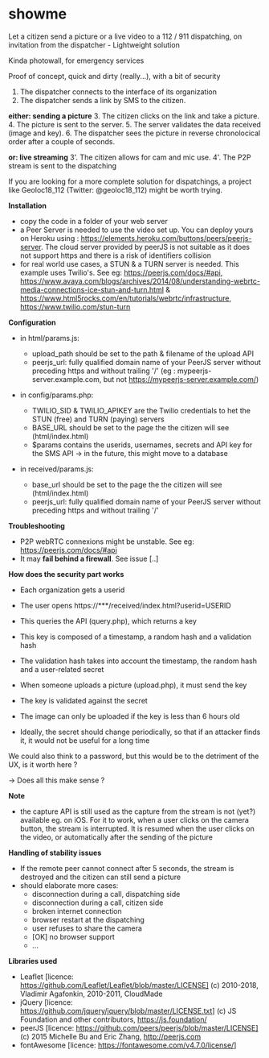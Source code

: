 # showme
Let a citizen send a picture or a live video to a 112 / 911 dispatching, on invitation from the dispatcher - Lightweight solution

Kinda photowall, for emergency services

Proof of concept, quick and dirty (really...), with a bit of security

1. The dispatcher connects to the interface of its organization
2. The dispatcher sends a link by SMS to the citizen.

__either: sending a picture__
3. The citizen clicks on the link and take a picture.
4. The picture is sent to the server.
5. The server validates the data received (image and key).
6. The dispatcher sees the picture in reverse chronolocical order after a couple of seconds.

__or: live streaming__
3'. The citizen allows for cam and mic use.
4'. The P2P stream is sent to the dispatching

If you are looking for a more complete solution for dispatchings, a project like Geoloc18_112 (Twitter: @geoloc18_112) might be worth trying.

**Installation**
- copy the code in a folder of your web server
- a Peer Server is needed to use the video set up. You can deploy yours on Heroku using : https://elements.heroku.com/buttons/peers/peerjs-server. The cloud server provided by peerJS is not suitable as it does not support https and there is a risk of identifiers collision
- for real world use cases, a STUN & a TURN server is needed. This example uses Twilio's. See eg: https://peerjs.com/docs/#api, https://www.avaya.com/blogs/archives/2014/08/understanding-webrtc-media-connections-ice-stun-and-turn.html &  https://www.html5rocks.com/en/tutorials/webrtc/infrastructure, https://www.twilio.com/stun-turn

**Configuration**
- in html/params.js: 
  - upload_path should be set to the path & filename of the upload API
  - peerjs_url: fully qualified domain name of your PeerJS server without preceding https and without trailing '/' (eg : mypeerjs-server.example.com, but not https://mypeerjs-server.example.com/)

- in config/params.php: 
  - TWILIO_SID & TWILIO_APIKEY are the Twilio credentials to het the STUN (free) and TURN (paying) servers 
  - BASE_URL should be set to the page the the citizen will see (html/index.html)
  - $params contains the userids, usernames, secrets and API key for the SMS API -> in the future, this might move to a database

- in received/params.js:
  - base_url should be set to the page the the citizen will see (html/index.html)
  - peerjs_url: fully qualified domain name of your PeerJS server without preceding https and without trailing '/'  

**Troubleshooting**
- P2P webRTC connexions might be unstable. See eg: https://peerjs.com/docs/#api
- It may **fail behind a firewall**. See issue [..]

**How does the security part works**
- Each organization gets a userid
- The user opens https://***/received/index.html?userid=USERID
- This queries the API (query.php), which returns a key
- This key is composed of a timestamp, a random hash and a validation hash
- The validation hash takes into account the timestamp, the random hash and a user-related secret

- When someone uploads a picture (upload.php), it must send the key
- The key is validated against the secret
- The image can only be uploaded if the key is less than 6 hours old

- Ideally, the secret should change periodically, so that if an attacker finds it, it would not be useful for a long time

We could also think to a password, but this would be to the detriment of the UX, is it worth here ?

-> Does all this make sense ?

**Note**
- the capture API is still used as the capture from the stream is not (yet?) available eg. on iOS. For it to work, when a user clicks on the camera button, the stream is interrupted. It is resumed when the user clicks on the video, or automatically after the sending of the picture

**Handling of stability issues**
- If the remote peer cannot connect after 5 seconds, the stream is destroyed and the citizen can still send a picture
- should elaborate more cases:
  - disconnection during a call, dispatching side
  - disconnection during a call, citizen side
  - broken internet connection	
  - browser restart at the dispatching
  - user refuses to share the camera
  - [OK] no browser support
  - ...

**Libraries used**
- Leaflet [licence: https://github.com/Leaflet/Leaflet/blob/master/LICENSE] (c) 2010-2018, Vladimir Agafonkin, 2010-2011, CloudMade
- jQuery [licence: https://github.com/jquery/jquery/blob/master/LICENSE.txt] (c) JS Foundation and other contributors, https://js.foundation/
- peerJS [licence: https://github.com/peers/peerjs/blob/master/LICENSE] (c) 2015 Michelle Bu and Eric Zhang, http://peerjs.com
- fontAwesome [licence: https://fontawesome.com/v4.7.0/license/]
